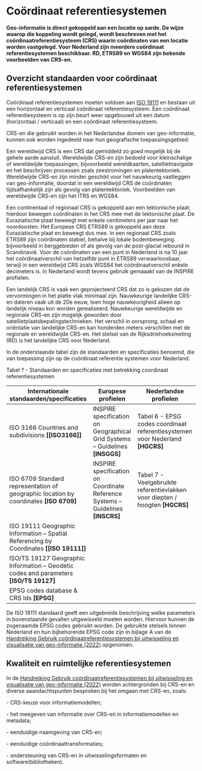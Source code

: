 # Coördinaat referentiesystemen

**Geo-informatie is direct gekoppeld aan een locatie op aarde. De wijze waarop die
koppeling wordt gelegd, wordt beschreven met het coördinaatreferentiesysteem (CRS) 
waarin coördinaten van een locatie worden vastgelegd. Voor Nederland zijn meerdere coördinaat 
referentiesystemen beschikbaar. RD, ETRS89 en WGS84 zijn bekende voorbeelden van CRS-en.**

## Overzicht standaarden voor coördinaat referentiesystemen

Coördinaat referentiesystemen moeten voldoen aan [ISO 19111](https://www.iso.org/standard/74039.html) en bestaan uit
een horizontaal en verticaal coördinaat referentiesysteem. Een coördinaat
referentiesysteem is op zijn beurt weer opgebouwd uit een datum (horizontaal /
verticaal) en een coördinaat referentiesysteem.

CRS-en die gebruikt worden in het Nederlandse domein van geo-informatie, 
kunnen ook worden ingedeeld naar hun geografische toepassingsgebied:

Een wereldwijd CRS is een CRS dat gemiddeld zo goed mogelijk bij de gehele aarde aansluit. Wereldwijde CRS-en zijn bedoeld voor kleinschalige of wereldwijde toepassingen, 
bijvoorbeeld wereldkaarten, satellietnavigatie en het beschrijven processen zoals zeestromingen en platentektoniek. Wereldwijde CRS-en zijn minder geschikt voor het nauwkeurig 
vastleggen van geo-informatie, doordat in een wereldwijd CRS de coördinaten tijdsafhankelijk zijn als gevolg van platentektoniek. Voorbeelden van wereldwijde CRS-en zijn het ITRS en
 WGS84.
 
Een continentaal of regionaal CRS is gekoppeld aan een tektonische plaat; hierdoor bewegen coördinaten in het CRS mee met de tektonische plaat. De Euraziatische plaat beweegt met 
enkele centimeters per jaar naar het noordoosten. Het Europese CRS ETRS89 is gekoppeld aan deze Euraziatische plaat en beweegt dus mee. In een regionaal CRS zoals ETRS89 zijn 
coördinaten stabiel, behalve bij lokale bodembeweging bijvoorbeeld in berggebieden of als gevolg van de post-glacial rebound in Scandinavië. Voor de coördinaten van een punt in 
Nederland is na 10 jaar het coördinaatverschil van hetzelfde punt in ETRS89 verwaarloosbaar, terwijl in een wereldwijd CRS zoals WGS84 het coördinaatverschil enkele decimeters is. 
In Nederland wordt tevens gebruik gemaaakt van de INSPIRE profielen. 

Een landelijk CRS is vaak een geprojecteerd CRS dat zo is gekozen dat de vervormingen in het platte vlak minimaal zijn. Nauwkeurige landelijke CRS-en dateren vaak uit de 20e eeuw, 
toen hoge nauwkeurigheid alleen op landelijk niveau kon worden gerealiseerd. Nauwkeurige wereldwijde en regionale CRS-en zijn mogelijk geworden door 
satellietplaatsbepalingstechnieken. Het verschil in oorsprong, schaal en oriëntatie van landelijke CRS-en kan honderden meters verschillen met de regionale en wereldwijde CRS-en. 
Het stelsel van de Rijksdriehoeksmeting (RD) is het landelijke CRS voor Nederland.

In de onderstaande tabel zijn de standaarden en specificaties benoemd, die van
toepassing zijn op de coördinaat referentie systemen voor Nederland.

Tabel ? - Standaarden en specificaties met betrekking coordinaat referentiesystemen

| **Internationale standaarden/specificaties**                                            | **Europese profielen**                                                          | **Nederlandse profielen**                                                      |
|-----------------------------------------------------------------------------------------|---------------------------------------------------------------------------------|--------------------------------------------------------------------------------|
| ISO 3166 Countries and subdivisions **[[ISO3166]]**                                       | INSPIRE specification on Geographical Grid Systems – Guidelines **[INSGGS]**    | Tabel 6 - EPSG codes coordinaat referentiesystemen voor Nederland **[HGCRS]**  |
| ISO 6709 Standard representation of geographic location by coordinates **[ISO 6709]**   | INSPIRE specification on Coordinate Reference Systems – Guidelines **[INSCRS]** | Tabel 7 - Veelgebruikte referentievlakken voor diepten / hoogten **[HGCRS]**   |
| ISO 19111 Geographic Information – Spatial Referencing by Coordinates **[[ISO 19111]]**   |                                                                                 |                                                                                |
| ISO/TS 19127 Geographic Information – Geodetic codes and parameters **[ISO/TS 19127]**  |                                                                                 |                                                                                |
| EPSG codes database & CRS Ids **[EPSG]**                                                |                                                                                 |                                                                                |


De ISO 19111 standaard geeft een uitgebreide beschrijving welke parameters in bovenstaande
gevallen uitgewisseld moeten worden. Hiervoor kunnen de zogenaamde EPSG codes
gebruikt worden. De gebruikte stelsels binnen Nederland en hun bijbehorende
EPSG code zijn in bijlage A van de [Handreiking Gebruik coördinaatreferentiesystemen bij uitwisseling en
visualisatie van geo-informatie (2022)](https://docs.geostandaarden.nl/crs/crs/) opgenomen.


## Kwaliteit en ruimtelijke referentiesystemen

In de [Handreiking Gebruik coördinaatreferentiesystemen bij uitwisseling en
visualisatie van geo-informatie (2022)](https://docs.geostandaarden.nl/crs/crs/) worden achtergronden bij CRS-en en 
diverse aaandachtspunten besproken bij het omgaan met CRS-en, zoals: 

\- CRS-keuze voor informatiemodellen;

\- het meegeven van informatie over CRS-en in informatiemodellen en metadata;

\- eenduidige naamgeving van CRS-en;

\- eenduidige coördinaattransformaties;

\- ondersteuning van CRS-en in uitwisselingsformaten en software(bibliotheken).
